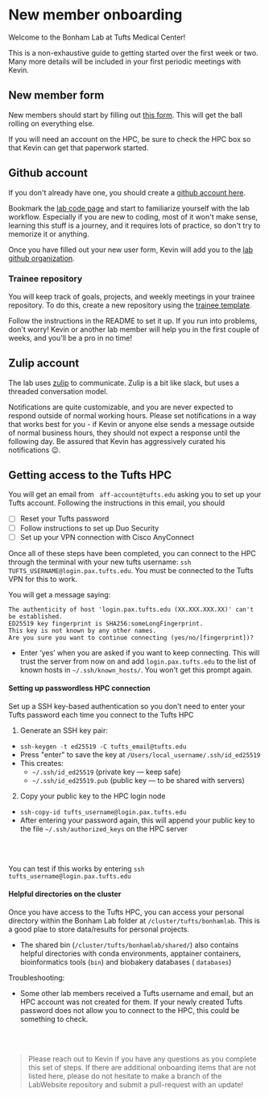 # New member onboarding

Welcome to the Bonham Lab at Tufts Medical Center!

This is a non-exhaustive guide to getting started
over the first week or two.
Many more details will be included in your first
periodic meetings with Kevin.

## New member form

New members should start by filling out [this form][new-labmember].
This will get the ball rolling on everything else.

If you will need an account on the HPC,
be sure to check the HPC box so that Kevin
can get that paperwork started.

[new-labmember]: https://baserow.io/form/c8xNEibNpemn-cbZiKnuliYVcrQ9M2w_0rNuCfsC6W4

## Github account

If you don't already have one,
you should create a [github account here][github-newuser].

Bookmark the [lab code page](/protocols/code)
and start to familiarize yourself with the lab workflow.
Especially if you are new to coding,
most of it won't make sense,
learning this stuff is a journey,
and it requires lots of practice, so don't try to memorize it or anything.

[github-newuser]: https://github.com/signup

Once you have filled out your new user form,
Kevin will add you to the [lab github organization][lab-github].

[lab-github]: https://github.com/BonhamLab

### Trainee repository

You will keep track of goals, projects,
and weekly meetings in your trainee repository.
To do this, create a new repository
using the [trainee template][trainee-template].

Follow the instructions in the README
to set it up.
If you run into problems, don't worry!
Kevin or another lab member will help you
in the first couple of weeks,
and you'll be a pro in no time!

[trainee-template]: #

## Zulip account

The lab uses [zulip] to communicate.
Zulip is a bit like slack,
but uses a threaded conversation model.

Notifications are quite customizable,
and you are never expected to respond outside of normal working hours.
Please set notifications
in a way that works best for you -
if Kevin or anyone else sends a message outside of normal business hours,
they should not expect a response until the following day.
Be assured that Kevin has aggressively curated his notifications 😉.

[zulip]: https://bonhamlab.zulipchat.com/

## Getting access to the Tufts HPC
You will get an email from `
aff-account@tufts.edu` asking you to set up your Tufts account. Following the instructions in this email, you should 

- [ ] Reset your Tufts password
- [ ] Follow instructions to set up Duo Security
- [ ] Set up your VPN connection with Cisco AnyConnect

Once all of these steps have been completed, you can connect to the HPC through the terminal with your new tufts username:
`ssh TUFTS_USERNAME@login.pax.tufts.edu`. You must be connected to the Tufts VPN for this to work.

You will get a message saying:
```
The authenticity of host 'login.pax.tufts.edu (XX.XXX.XXX.XX)' can't be established.
ED25519 key fingerprint is SHA256:someLongFingerprint.
This key is not known by any other names.
Are you sure you want to continue connecting (yes/no/[fingerprint])?
```



- Enter ‘yes’ when you are asked if you want to keep connecting. This will trust the server from now on and add `login.pax.tufts.edu` to the list of known hosts in `~/.ssh/known_hosts/`. You won't get this prompt again. 

#### Setting up passwordless HPC connection
Set up a  SSH key-based authentication so you don't need to enter your Tufts password each time you connect to the Tufts HPC

1. Generate an SSH key pair:
- `ssh-keygen -t ed25519 -C tufts_email@tufts.edu`
- Press "enter" to save the key at `/Users/local_username/.ssh/id_ed25519`
- This creates:
    - `~/.ssh/id_ed25519` (private key — keep safe)
    - `~/.ssh/id_ed25519.pub` (public key — to be shared with servers)

2. Copy your public key to the HPC login node
- `ssh-copy-id tufts_username@login.pax.tufts.edu`
- After entering your password again, this will append your public key to the file `~/.ssh/authorized_keys` on the HPC server
<br>
<br>

You can test if this works by entering `ssh tufts_username@login.pax.tufts.edu`
#### Helpful directories on the cluster
Once you have access to the Tufts HPC, you can access your personal directory within the Bonham Lab folder at `/cluster/tufts/bonhamlab`. This is a good plae to store data/results for personal projects.
- The shared bin (`/cluster/tufts/bonhamlab/shared/`) also contains helpful directories with conda environments, apptainer containers, bioinformatics tools (`bin`) and biobakery databases ( `databases`)

Troubleshooting:
- Some other lab members received a Tufts username and email, but an HPC account was not created for them. If your newly created Tufts password does not allow you to connect to the HPC, this could be something to check.
<br>
<br>

> Please reach out to Kevin if you have any questions as you complete this set of steps. If there are additional onboarding items that are not listed here, please do not hesitate to make a branch of the LabWebsite repository and submit a pull-request with an update!

